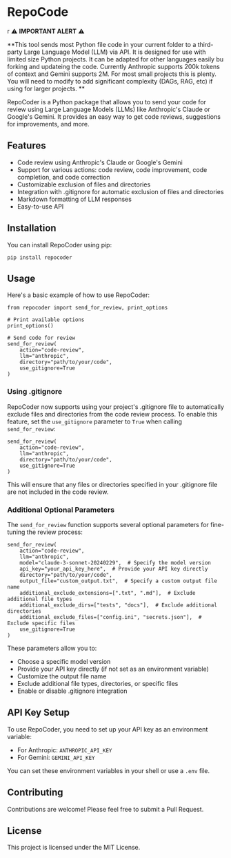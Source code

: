 # RepoCode
r
⚠️ **IMPORTANT ALERT** ⚠️

**This tool sends most Python file code in your current folder to a third-party Large Language Model (LLM) via API. It is designed for use with limited size Python projects.  It can be adapted for other languages easily bu forking and updateing the code.  Currently Anthropic supports 200k tokens of context and Gemini supports 2M. For most small projects this is plenty. You will need to modify  to add significant complexity (DAGs, RAG, etc) if using for larger projects. **

RepoCoder is a Python package that allows you to send your code for review using Large Language Models (LLMs) like Anthropic's Claude or Google's Gemini. It provides an easy way to get code reviews, suggestions for improvements, and more.

## Features

- Code review using Anthropic's Claude or Google's Gemini
- Support for various actions: code review, code improvement, code completion, and code correction
- Customizable exclusion of files and directories
- Integration with .gitignore for automatic exclusion of files and directories
- Markdown formatting of LLM responses
- Easy-to-use API

## Installation

You can install RepoCoder using pip:

```
pip install repocoder
```

## Usage

Here's a basic example of how to use RepoCoder:

```
from repocoder import send_for_review, print_options

# Print available options
print_options()

# Send code for review
send_for_review(
    action="code-review",
    llm="anthropic",
    directory="path/to/your/code",
    use_gitignore=True
)
```

### Using .gitignore

RepoCoder now supports using your project's .gitignore file to automatically exclude files and directories from the code review process. To enable this feature, set the `use_gitignore` parameter to `True` when calling `send_for_review`:

```
send_for_review(
    action="code-review",
    llm="anthropic",
    directory="path/to/your/code",
    use_gitignore=True
)
```

This will ensure that any files or directories specified in your .gitignore file are not included in the code review.

### Additional Optional Parameters

The `send_for_review` function supports several optional parameters for fine-tuning the review process:

```
send_for_review(
    action="code-review",
    llm="anthropic",
    model="claude-3-sonnet-20240229",  # Specify the model version
    api_key="your_api_key_here",  # Provide your API key directly
    directory="path/to/your/code",
    output_file="custom_output.txt",  # Specify a custom output file name
    additional_exclude_extensions=[".txt", ".md"],  # Exclude additional file types
    additional_exclude_dirs=["tests", "docs"],  # Exclude additional directories
    additional_exclude_files=["config.ini", "secrets.json"],  # Exclude specific files
    use_gitignore=True
)
```

These parameters allow you to:
- Choose a specific model version
- Provide your API key directly (if not set as an environment variable)
- Customize the output file name
- Exclude additional file types, directories, or specific files
- Enable or disable .gitignore integration

## API Key Setup

To use RepoCoder, you need to set up your API key as an environment variable:

- For Anthropic: `ANTHROPIC_API_KEY`
- For Gemini: `GEMINI_API_KEY`

You can set these environment variables in your shell or use a `.env` file.

## Contributing

Contributions are welcome! Please feel free to submit a Pull Request.

## License

This project is licensed under the MIT License.